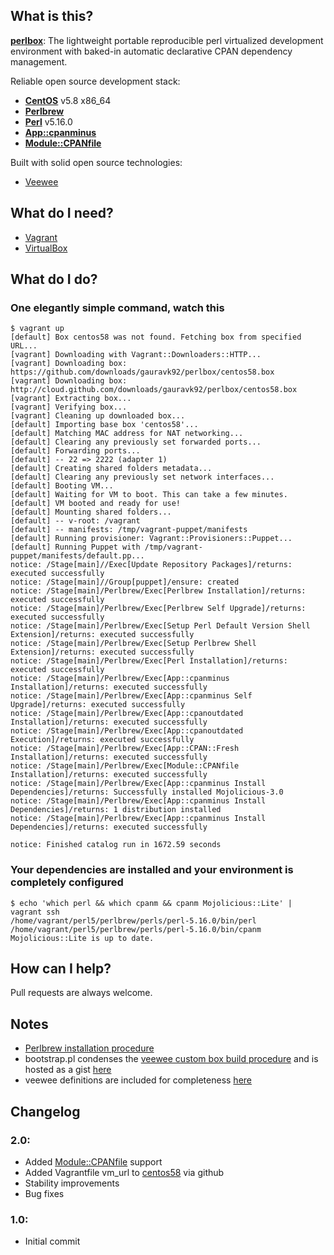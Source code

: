 ## What is this?

[**perlbox**](https://github.com/gauravk92/perlbox): The lightweight portable reproducible perl virtualized development environment with baked-in automatic declarative CPAN dependency management.

Reliable open source development stack:

- [**CentOS**](http://centos.org) v5.8 x86_64
- [**Perlbrew**](http://perlbrew.pl/)
- [**Perl**](http://www.perl.org/) v5.16.0
- [**App::cpanminus**](http://cpanmin.us/)
- [**Module::CPANfile**](https://github.com/miyagawa/cpanfile)

Built with solid open source technologies:

- [Veewee](https://github.com/jedi4ever/veewee/)

## What do I need?

- [Vagrant](http://vagrantup.com/)
- [VirtualBox](https://www.virtualbox.org/)

## What do I do?

### One elegantly simple command, watch this

    $ vagrant up
    [default] Box centos58 was not found. Fetching box from specified URL...
    [vagrant] Downloading with Vagrant::Downloaders::HTTP...
    [vagrant] Downloading box: https://github.com/downloads/gauravk92/perlbox/centos58.box
    [vagrant] Downloading box: http://cloud.github.com/downloads/gauravk92/perlbox/centos58.box
    [vagrant] Extracting box...
    [vagrant] Verifying box...
    [vagrant] Cleaning up downloaded box...
    [default] Importing base box 'centos58'...
    [default] Matching MAC address for NAT networking...
    [default] Clearing any previously set forwarded ports...
    [default] Forwarding ports...
    [default] -- 22 => 2222 (adapter 1)
    [default] Creating shared folders metadata...
    [default] Clearing any previously set network interfaces...
    [default] Booting VM...
    [default] Waiting for VM to boot. This can take a few minutes.
    [default] VM booted and ready for use!
    [default] Mounting shared folders...
    [default] -- v-root: /vagrant
    [default] -- manifests: /tmp/vagrant-puppet/manifests
    [default] Running provisioner: Vagrant::Provisioners::Puppet...
    [default] Running Puppet with /tmp/vagrant-puppet/manifests/default.pp...
    notice: /Stage[main]//Exec[Update Repository Packages]/returns: executed successfully
    notice: /Stage[main]//Group[puppet]/ensure: created
    notice: /Stage[main]/Perlbrew/Exec[Perlbrew Installation]/returns: executed successfully
    notice: /Stage[main]/Perlbrew/Exec[Perlbrew Self Upgrade]/returns: executed successfully
    notice: /Stage[main]/Perlbrew/Exec[Setup Perl Default Version Shell Extension]/returns: executed successfully
    notice: /Stage[main]/Perlbrew/Exec[Setup Perlbrew Shell Extension]/returns: executed successfully
    notice: /Stage[main]/Perlbrew/Exec[Perl Installation]/returns: executed successfully
    notice: /Stage[main]/Perlbrew/Exec[App::cpanminus Installation]/returns: executed successfully
    notice: /Stage[main]/Perlbrew/Exec[App::cpanminus Self Upgrade]/returns: executed successfully
    notice: /Stage[main]/Perlbrew/Exec[App::cpanoutdated Installation]/returns: executed successfully
    notice: /Stage[main]/Perlbrew/Exec[App::cpanoutdated Execution]/returns: executed successfully
    notice: /Stage[main]/Perlbrew/Exec[App::CPAN::Fresh Installation]/returns: executed successfully
    notice: /Stage[main]/Perlbrew/Exec[Module::CPANfile Installation]/returns: executed successfully
    notice: /Stage[main]/Perlbrew/Exec[App::cpanminus Install Dependencies]/returns: Successfully installed Mojolicious-3.0
    notice: /Stage[main]/Perlbrew/Exec[App::cpanminus Install Dependencies]/returns: 1 distribution installed
    notice: /Stage[main]/Perlbrew/Exec[App::cpanminus Install Dependencies]/returns: executed successfully
    
    notice: Finished catalog run in 1672.59 seconds

### Your dependencies are installed and your environment is completely configured

    $ echo 'which perl && which cpanm && cpanm Mojolicious::Lite' | vagrant ssh
    /home/vagrant/perl5/perlbrew/perls/perl-5.16.0/bin/perl
    /home/vagrant/perl5/perlbrew/perls/perl-5.16.0/bin/cpanm
    Mojolicious::Lite is up to date.

## How can I help?

Pull requests are always welcome.

## Notes

- [Perlbrew installation procedure](http://blog.fox.geek.nz/2010/09/installing-multiple-perls-with.html)
- bootstrap.pl condenses the [veewee custom box build procedure](http://www.ducea.com/2011/08/15/building-vagrant-boxes-with-veewee) and is hosted as a gist [here](https://gist.github.com/3032167)
- veewee definitions are included for completeness [here](https://github.com/downloads/gauravk92/perlbox/definitions.zip)

## Changelog

### 2.0:
- Added [Module::CPANfile](https://github.com/miyagawa/cpanfile) support
- Added Vagrantfile vm_url to [centos58](https://github.com/downloads/gauravk92/perlbox/centos58.box) via github
- Stability improvements
- Bug fixes

### 1.0:
- Initial commit